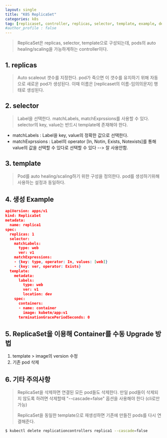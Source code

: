 ```yaml
---
layout: single
title: "K8S ReplicaSet"
categories: k8s
tag: [replicaset, controller, replicas, selector, template, example, delete]
#author_profile : false
---
```




> ReplicaSet은 replicas, selector, template으로 구성되는데, pods의  auto healing/scaling을 가능하게하는 controller이다.

## 1. replicas

> Auto scaleout 갯수를 지정한다. pod가 죽으면 이 갯수를 유지하기 위해 자동으로 새로운 pod가 생성된다. 이때 이름은 [replicaset의 이름-임의의문자] 행태로 생성된다.

## 2. selector

> Label을 선택한다.  matchLabels, matchExprssions를 사용할 수 있다.  selector의 key, value는 반드시 template에 존재해야 한다.

* matchLabels : Label을 key, value의 정확한 값으로 선택한다.
* matchExprssions : Label의  operator [In, Notin, Exists, Notexists]를 통해 value의 값을 선택할 수 있다로 선택할 수 있다 --> 잘 사용안함.

## 3. template

> Pod를 auto healing/scaling하기 위한 구성을 정의한다. pod를 생성하기위해 사용하는 설정과 동일하다.

##  4. 생성 Example

```json
apiVersion: apps/v1
kind: ReplicaSet
metadata:
  name: replica1
spec:
  replicas: 1
  selector:
    matchLabels:
      type: web
      ver: v1
    matchExpressions:
    - {key: type, operator: In, values: [web]}
    - {key: ver, operator: Exists}
  template:
    metadata:
      labels:
        type: web
        ver: v1
        location: dev
    spec:
      containers:
      - name: container
        image: kubetm/app:v1
      terminationGracePeriodSeconds: 0
```

## 5. ReplicaSet을 이용해 Container를 수동 Upgrade 방법

1. template > image의 version 수정
2. 기존 pod 삭제

## 6. 기타 주의사항

> ReplicaSet을 삭제하면 연결된 모든 pod들도 삭제한다. 만일 pod들이 삭제되지 않도록 하려면 삭제할때 "--cascade=false" 옵션을 사용해야 한다 (cli로만 가능)<br>
>
> ReplicaSet을 동일한 template으로 재생성하면 기존에 만들진 pods를 다시 연결해준다.

```bash
$ kubectl delete replicationcontrollers replica1 --cascade=false
```

##  
